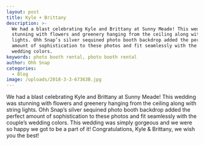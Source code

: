 ```yaml
---
layout: post
title: Kyle + Brittany
description: >-
  We had a blast celebrating Kyle and Brittany at Sunny Meade! This wedding was
  stunning with flowers and greenery hanging from the ceiling along with string
  lights. Ohh Snap’s silver sequined photo booth backdrop added the perfect
  amount of sophistication to these photos and fit seamlessly with the couple’s
  wedding colors. 
keywords: photo booth rental, photo booth rental
author: Ohh Snap
categories:
  - Blog
image: /uploads/2018-3-3-67363B.jpg
---
```

We had a blast celebrating Kyle and Brittany at Sunny Meade\! This wedding was stunning with flowers and greenery hanging from the ceiling along with string lights. Ohh Snap’s silver sequined photo booth backdrop added the perfect amount of sophistication to these photos and fit seamlessly with the couple’s wedding colors. This wedding was simply gorgeous and we were so happy we got to be a part of it\! Congratulations, Kyle & Brittany, we wish you the best\!
